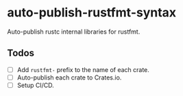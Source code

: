# auto-publish-rustfmt-syntax
Auto-publish rustc internal libraries for rustfmt.

## Todos

- [ ] Add `rustfmt-` prefix to the name of each crate.
- [ ] Auto-publish each crate to Crates.io.
- [ ] Setup CI/CD.
